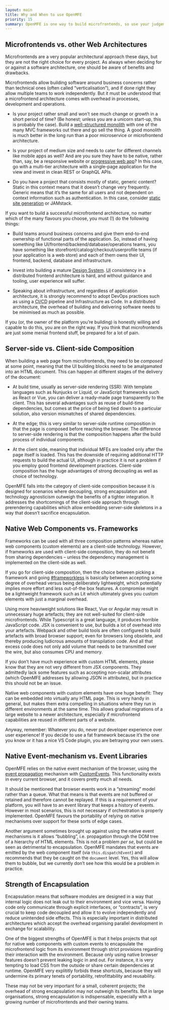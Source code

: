 ```yaml
---
layout: main
title: Why and When to use OpenMFE
priority: 15
summary: OpenMFE is one way to build microfrontends, so use your judgement when it’s the right fit. Not all projects benefit from going with microfrontends anyway, and for those that do, OpenMFE is one option among others. Understand the trade-offs of different approaches to make a good decision.
---
```


## Microfrontends vs. other Web Architectures

Microfrontends are a very popular architectural approach these days, but they are not the right choice for every project. As always when deciding for or against a software architecture, one should be aware of benefits and drawbacks.

Microfrontends allow building software around business concerns rather than technical ones (often called “verticalisation”), and if done right they allow multiple teams to work independently. But it must be understood that a microfrontend architecture comes with overhead in processes, development and operations.

- Is your project rather small and won’t see much change or growth in a short period of time? (Be honest; unless you are a unicorn start-up, this is probably the case). Build a [well-structured monolith](https://m.signalvnoise.com/the-majestic-monolith/) with one of the many MVC frameworks out there and go sell the thing. A good monolith is much better in the long run than a poor microservice or microfrontend architecture.

- Is your project of medium size and needs to cater for different channels like mobile apps as well? And are you sure they have to be native, rather than, say, be a responsive website or [progressive web app](https://web.dev/progressive-web-apps/)? In this case, go with a multi-tier architecture with a single-page application for the view and invest in clean REST or GraphQL APIs.

- Do you have a project that consists mostly of static, generic content? Static in this context means that it doesn’t change very frequently. Generic means that it’s the same for all users and not dependent on context information such as authentication. In this case, consider [static site generation](/architecture/static-site-generation/) or JAMstack.

If you want to build a successful microfrontend architecture, no matter which of the many flavours you choose, you must (!) do the following things:

- Build teams around business concerns and give them end-to-end ownership of functional parts of the application. So, instead of having something like UI/frontend/backend/database/operations teams, you have something like storefront/catalog/checkout/userprofile teams (if your application is a web store) and each of them owns their UI, frontend, backend, database and infrastructure.

- Invest into building a mature [Design System](/development/ui-design/). <abbr title="User Interface">UI</abbr> consistency in a distributed frontend architecture is hard, and without guidance and tooling, user experience will suffer.

- Speaking about infrastructure, and regardless of application architecture, it is strongly recommend to adopt DevOps practices such as using a <abbr title="Continuous Integration and Continuous Delivery">CI/CD</abbr> pipeline and Infrastructure as Code. In a distributed architecture, the overhead of building and delivering software needs to be minimised as much as possible.

If you (or, the owner of the platform you’re building) is honestly willing and capable to do this, you are on the right way. If you think that microfrontends are just some menial frontend stuff, be prepared for a lot of pain.

## Server-side vs. Client-side Composition

When building a web page from microfrontends, they need to be *composed* at some point, meaning that the UI building blocks need to be amalgamated into an HTML document. This can happen at different stages of the delivery of the document:

- At build time, usually as server-side rendering (SSR): With template languages such as Nunjucks or Liquid, or JavaScript frameworks such as React or Vue, you can deliver a ready-made page transparently to the client. This has several advantages such as reuse of build-time dependencies, but comes at the price of being tied down to a particular solution, also version mismatches of shared dependencies.

- At the edge; this is very similar to server-side runtime composition in that the page is composed before reaching the browser. The difference to server-side rendering is that the composition happens after the build process of individual components.

- At the client side, meaning that individual MFEs are loaded only after the page itself is loaded. This has the downside of requiring additional HTTP requests to build the actual UI, although in practice it is not a problem if you employ good frontend development practices. Client-side composition has the huge advantages of strong decoupling as well as choice of technology.

OpenMFE falls into the category of client-side composition because it is designed for scenarios where decoupling, strong encapsulation and technology agnosticism outweigh the benefits of a tighter integration. It addresses the shortcomings of the client-side approach through prerendering capabilities which allow embedding server-side skeletons in a way that doesn’t sacrifice encapsulation.

## Native Web Components vs. Frameworks

Frameworks can be used with all three composition patterns whereas native web components (custom elements) are a client-side technology. However, if frameworks are used with client-side composition, they do not benefit from sharing dependencies – unless the dependency management is implemented on the client-side as well.

If you go for client-side composition, then the choice between picking a framework and going [#frameworkless](https://twitter.com/hashtag/frameworkless) is basically between accepting some degree of overhead versus being deliberately lightweight, which potentially implies more effort and less out-of-the box features. A compromise might be a lightweight framework such as Lit which ultimately gives you custom elements with just a marginal overhead.

Using more heaviweight solutions like React, Vue or Angular may result in unnecessary huge artefacts; they are not well-suited for client-side microfrontends. While Typescript is a great language, it produces horrible JavaScript code. JSX is convenient to use, but builds a lot of overhead into your artefacts. Webpack and other build tools are often configured to build artefacts with broad browser support; even for browsers long obsolete, and thereby producing ludicrous amounts of transpilation code. And all that excess code does not only add volume that needs to be transmitted over the wire, but also consumes CPU and memory.

If you don’t have much experience with custom HTML elements, please know that they are not very different from JSX components. They admittedly lack some features such as accepting non-scalar attributes (which OpenMFE addresses by allowing JSON in attributes), but in practice this should not be an issue.

Native web components with custom elements have one huge benefit: They can be embedded into virtually any HTML page. This is very handy in general, but makes them extra compelling in situations where they run in different environments at the same time. This allows gradual migrations of a large website to a newer architecture, especially if microfrontend capabilities are reused in different parts of a website.

Anyway, remember: Whatever you do, never put developer experience over user experience! If you decide to use a fat framework because it’s the one you know or it has a nice VS Code plugin, you are betraying your own users.

## Native Event-mechanism vs. Event Libraries

OpenMFE relies on the native event mechanism of the browser, using the [event propagation](https://developer.mozilla.org/en-US/docs/Learn/JavaScript/Building_blocks/Events) mechanism with [CustomEvents](https://developer.mozilla.org/en-US/docs/Web/API/CustomEvent/CustomEvent). This functionality exists in every current browser, and it covers pretty much all needs.

It should be mentioned that browser events work in a “streaming” model rather than a queue. What that means is that events are not buffered or retained and therefore cannot be replayed. If this is a requirement of your platform, you will have to an event library that keeps a history of events. However in most scenarios, this is not necessary if orchestration is properly implemented. OpenMFE favours the portability of relying on native mechanisms over support for these sorts of edge cases.

Another argument sometimes brought up against using the native event mechanisms is it allows “bubbling”, i.e. propagation through the DOM tree of a hierarchy of HTML elements. This is not a problem *per se*, but could be seen as detrimental to encapsulation. OpenMFE mandates that events are emitted by the web component itself (via `this.dispatchEvent`) and recommends that they be caught on the `document` level. Yes, this will allow them to bubble, but we currently don’t see how this would be a problem in practice.

## Strength of Encapsulation

Encapsulation means that software modules are designed in a way that internal logic does not leak out to their environment and vice versa. Having code only communicate through explicit interfaces, or “contracts”, is very crucial to keep code decoupled and allow it to evolve independently and reduce unintended side effects. This is especially important in distributed architectures which accept the overhead organising parallel development in exchange for scalability.

One of the biggest strengths of OpenMFE is that it helps projects that opt for native web components with custom events to encapsulate the microfrontend logic from its environment through strict provisions regarding their interaction with the environment. Because only using native browser features doesn’t prevent leaking logic in and out. For instance, it is very tempting to load CSS from the outside or share certain dependencies at runtime. OpenMFE very explititly forbids these shortcuts, because they will undermine its primary tenets of portability, retrofittability and reusability.

These may not be very important for a small, coherent projects; the overhead of strong encapsulation may not outweigh its benefits. But in large organisations, strong encapsulation is indispensable, especially with a growing number of microfrontends and their owning teams.
